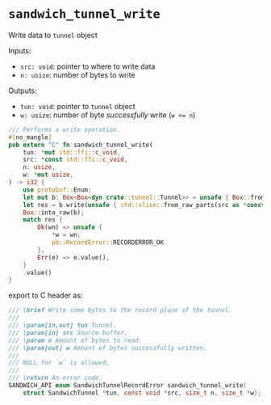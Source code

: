# `sandwich_tunnel_write`

Write data to `tunnel` object

Inputs:

- `src: void`: pointer to where to write data
- `n: usize`: number of bytes to write


Outputs:

- `tun: void`: pointer to `tunnel` object
- `w: usize`: number of byte _successfully_ write (`w <= n`)

```rust
/// Performs a write operation.
#[no_mangle]
pub extern "C" fn sandwich_tunnel_write(
    tun: *mut std::ffi::c_void,
    src: *const std::ffi::c_void,
    n: usize,
    w: *mut usize,
) -> i32 {
    use protobuf::Enum;
    let mut b: Box<Box<dyn crate::tunnel::Tunnel>> = unsafe { Box::from_raw(tun as *mut _) };
    let res = b.write(unsafe { std::slice::from_raw_parts(src as *const u8, n) });
    Box::into_raw(b);
    match res {
        Ok(wn) => unsafe {
            *w = wn;
            pb::RecordError::RECORDERROR_OK
        },
        Err(e) => e.value(),
    }
    .value()
}
```

export to C header as:

```c
/// \brief Write some bytes to the record plane of the tunnel.
///
/// \param[in,out] tun Tunnel.
/// \param[in] src Source buffer.
/// \param n Amount of bytes to read.
/// \param[out] w Amount of bytes successfully written.
///
/// NULL for `w` is allowed.
///
/// \return An error code.
SANDWICH_API enum SandwichTunnelRecordError sandwich_tunnel_write(
    struct SandwichTunnel *tun, const void *src, size_t n, size_t *w);
```
